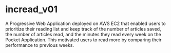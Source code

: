 # incread_v01

A Progressive Web Application deployed on AWS EC2 that enabled users to prioritize their reading list and keep track of the number of articles saved, the number of articles read, and the minutes they read every week on the Pocket Application. This motivated users to read more by comparing their performance to previous weeks.
